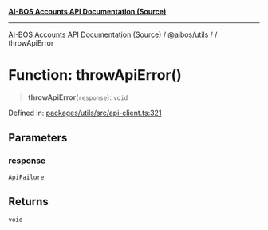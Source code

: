 [**AI-BOS Accounts API Documentation (Source)**](../../../README.md)

***

[AI-BOS Accounts API Documentation (Source)](../../../README.md) / [@aibos/utils](../README.md) / [](../README.md) / throwApiError

# Function: throwApiError()

> **throwApiError**(`response`): `void`

Defined in: [packages/utils/src/api-client.ts:321](https://github.com/pohlai88/accounts/blob/48103fb36d28b2b9bfb33472b6de2f719773cde9/packages/utils/src/api-client.ts#L321)

## Parameters

### response

[`ApiFailure`](../interfaces/ApiFailure.md)

## Returns

`void`
